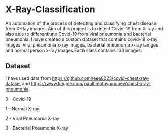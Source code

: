 # X-Ray-Classification
An automation of the process of detecting and classifying chest disease from X-Ray images.
Aim of this project is to detect Covid-19 from X-ray and also able to differentitate Covid-19 from viral pneumonia and bacterial pneumonia. I have created a custom dataset that contains covid-19 x-ray images, viral pneumonia x-ray images, bacterial pneumonia x-ray iamges and normal person x-ray images.Each class contains 133 images.

## Dataset

I have used data from https://github.com/ieee8023/covid-chestxray-dataset and https://www.kaggle.com/paultimothymooney/chest-xray-pneumonia. 

0 - Covid-19

1 - Normal X-ray

2 - Viral Pneumonia X-ray

3 - Bacterial Pneumonia X-ray
